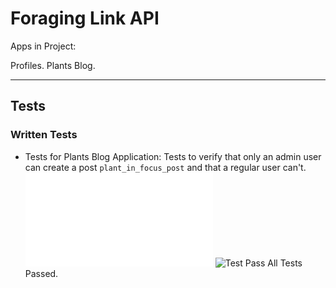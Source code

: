 # Foraging Link API

Apps in Project:

Profiles.
Plants Blog.
___
## Tests

### Written Tests
- Tests for Plants Blog Application:
  Tests to verify that only an admin user can create a post `plant_in_focus_post` and that a regular user can't.
  ![Tests for creating posts for the blog](plants_blog/tests.py)
  ![Test Pass](https://res.cloudinary.com/cheymd/image/upload/v1715320492/forage/Foraging_API_README_images/api_blog_post_test_results_in3np5.png)
  All Tests Passed.